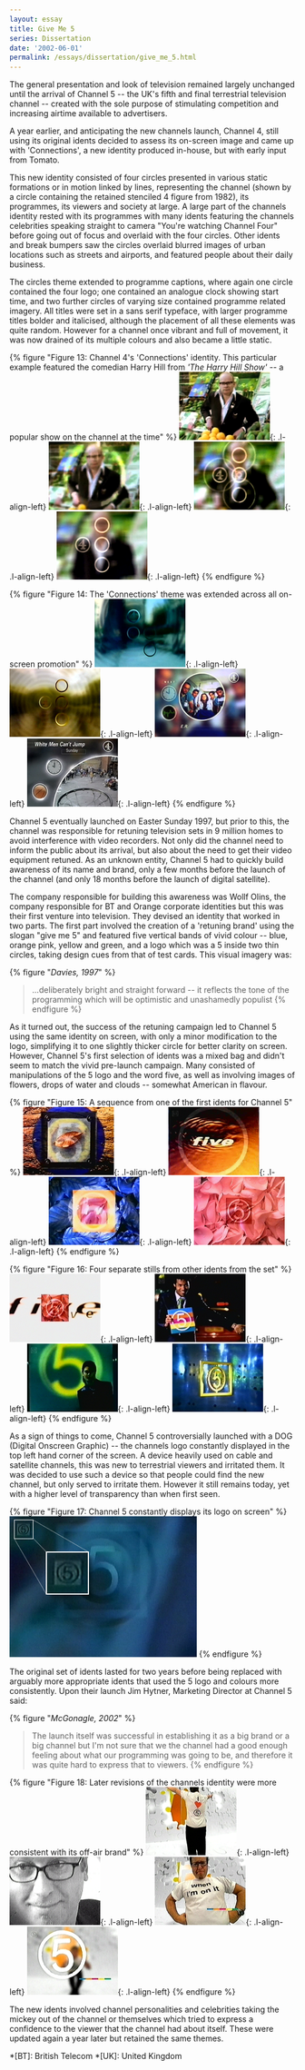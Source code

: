 ```yaml
---
layout: essay
title: Give Me 5
series: Dissertation
date: '2002-06-01'
permalink: /essays/dissertation/give_me_5.html
---
```

The general presentation and look of television remained largely unchanged until the arrival of Channel 5 -- the UK's fifth and final terrestrial television channel -- created with the sole purpose of stimulating competition and increasing airtime available to advertisers.

A year earlier, and anticipating the new channels launch, Channel 4, still using its original idents decided to assess its on-screen image and came up with 'Connections', a new identity produced in-house, but with early input from Tomato.

This new identity consisted of four circles presented in various static formations or in motion linked by lines, representing the channel (shown by a circle containing the retained stenciled 4 figure from 1982), its programmes, its viewers and society at large. A large part of the channels identity rested with its programmes with many idents featuring the channels celebrities speaking straight to camera "You're watching Channel Four" before going out of focus and overlaid with the four circles. Other idents and break bumpers saw the circles overlaid blurred images of urban locations such as streets and airports, and featured people about their daily business.

The circles theme extended to programme captions, where again one circle contained the four logo; one contained an analogue clock showing start time, and two further circles of varying size contained programme related imagery. All titles were set in a sans serif typeface, with larger programme titles bolder and italicised, although the placement of all these elements was quite random. However for a channel once vibrant and full of movement, it was now drained of its multiple colours and also became a little static.

{% figure "Figure 13: Channel 4's 'Connections' identity. This particular example featured the comedian Harry Hill from <cite>'The Harry Hill Show'</cite> -- a popular show on the channel at the time" %}
![Channel 4 'Connections' ident featuring Harry Hill, 1996](/assets/images/essays/dissertation/figure-13a.png){: .l-align-left}
![Channel 4 'Connections' ident featuring Harry Hill, 1996](/assets/images/essays/dissertation/figure-13b.png){: .l-align-left}
![Channel 4 'Connections' ident featuring Harry Hill, 1996](/assets/images/essays/dissertation/figure-13c.png){: .l-align-left}
![Channel 4 'Connections' ident featuring Harry Hill, 1996](/assets/images/essays/dissertation/figure-13d.png){: .l-align-left}
{% endfigure %}

{% figure "Figure 14: The 'Connections' theme was extended across all on-screen promotion" %}
![Channel 4 'Connections' ident, 1996](/assets/images/essays/dissertation/figure-14a.png){: .l-align-left}
![Channel 4 'Connections' ident, 1996](/assets/images/essays/dissertation/figure-14b.png){: .l-align-left}
![Channel 4 'Connections' promotional caption for 'ER', 1996](/assets/images/essays/dissertation/figure-14c.png){: .l-align-left}
![Channel 4 'Connections' holding caption for 'Harry Hill', 1996](/assets/images/essays/dissertation/figure-14d.png){: .l-align-left}
{% endfigure %}

Channel 5 eventually launched on Easter Sunday 1997, but prior to this, the channel was responsible for retuning television sets in 9 million homes to avoid interference with video recorders. Not only did the channel need to inform the public about its arrival, but also about the need to get their video equipment retuned. As an unknown entity, Channel 5 had to quickly build awareness of its name and brand, only a few months before the launch of the channel (and only 18 months before the launch of digital satellite).

The company responsible for building this awareness was Wollf Olins, the company responsible for BT and Orange corporate identities but this was their first venture into television. They devised an identity that worked in two parts. The first part involved the creation of a 'retuning brand' using the slogan "give me 5" and featured five vertical bands of vivid colour -- blue, orange pink, yellow and green, and a logo which was a 5 inside two thin circles, taking design cues from that of test cards. This visual imagery was:

{% figure "<cite>Davies, 1997</cite>" %}
> ...deliberately bright and straight forward -- it reflects the tone of the programming which will be optimistic and unashamedly populist
{% endfigure %}

As it turned out, the success of the retuning campaign led to Channel 5 using the same identity on screen, with only a minor modification to the logo, simplifying it to one slightly thicker circle for better clarity on screen. However, Channel 5's first selection of idents was a mixed bag and didn't seem to match the vivid pre-launch campaign. Many consisted of manipulations of the 5 logo and the word five, as well as involving images of flowers, drops of water and clouds -- somewhat American in flavour.

{% figure "Figure 15: A sequence from one of the first idents for Channel 5" %}
![Channel 5 launch ident, 1997](/assets/images/essays/dissertation/figure-15a.png){: .l-align-left}
![Channel 5 launch ident, 1997](/assets/images/essays/dissertation/figure-15b.png){: .l-align-left}
![Channel 5 launch ident, 1997](/assets/images/essays/dissertation/figure-15c.png){: .l-align-left}
![Channel 5 launch ident, 1997](/assets/images/essays/dissertation/figure-15d.png){: .l-align-left}
{% endfigure %}

{% figure "Figure 16: Four separate stills from other idents from the set" %}
![Channel 5 launch ident, 1997](/assets/images/essays/dissertation/figure-16a.png){: .l-align-left}
![Channel 5 launch ident, 1997](/assets/images/essays/dissertation/figure-16b.png){: .l-align-left}
![Channel 5 launch ident, 1997](/assets/images/essays/dissertation/figure-16c.png){: .l-align-left}
![Channel 5 launch ident, 1997](/assets/images/essays/dissertation/figure-16d.png){: .l-align-left}
{% endfigure %}

As a sign of things to come, Channel 5 controversially launched with a DOG (Digital Onscreen Graphic) -- the channels logo constantly displayed in the top left hand corner of the screen. A device heavily used on cable and satellite channels, this was new to terrestrial viewers and irritated them. It was decided to use such a device so that people could find the new channel, but only served to irritate them. However it still remains today, yet with a higher level of transparency than when first seen.

{% figure "Figure 17: Channel 5 constantly displays its logo on screen" %}
![Close up of Channel 5 'DOG'](/assets/images/essays/dissertation/figure-17.png)
{% endfigure %}

The original set of idents lasted for two years before being replaced with arguably more appropriate idents that used the 5 logo and colours more consistently. Upon their launch Jim Hytner, Marketing Director at Channel 5 said:

{% figure "<cite>McGonagle, 2002</cite>" %}
> The launch itself was successful in establishing it as a big brand or a big channel but I'm not sure that we the channel had a good enough feeling about what our programming was going to be, and therefore it was quite hard to express that to viewers.
{% endfigure %}


{% figure "Figure 18: Later revisions of the channels identity were more consistent with its off-air brand" %}
![Channel 5 ident featuring Neil Fox, 1999](/assets/images/essays/dissertation/figure-18a.png){: .l-align-left}
![Channel 5 ident featuring Neil Fox, 1999](/assets/images/essays/dissertation/figure-18b.png){: .l-align-left}
![Channel 5 ident featuring Neil Fox, 1999](/assets/images/essays/dissertation/figure-18c.png){: .l-align-left}
![Channel 5 ident featuring Neil Fox, 1999](/assets/images/essays/dissertation/figure-18d.png){: .l-align-left}
{% endfigure %}

The new idents involved channel personalities and celebrities taking the mickey out of the channel or themselves which tried to express a confidence to the viewer that the channel had about itself. These were updated again a year later but retained the same themes.

*[BT]: British Telecom
*[UK]: United Kingdom

